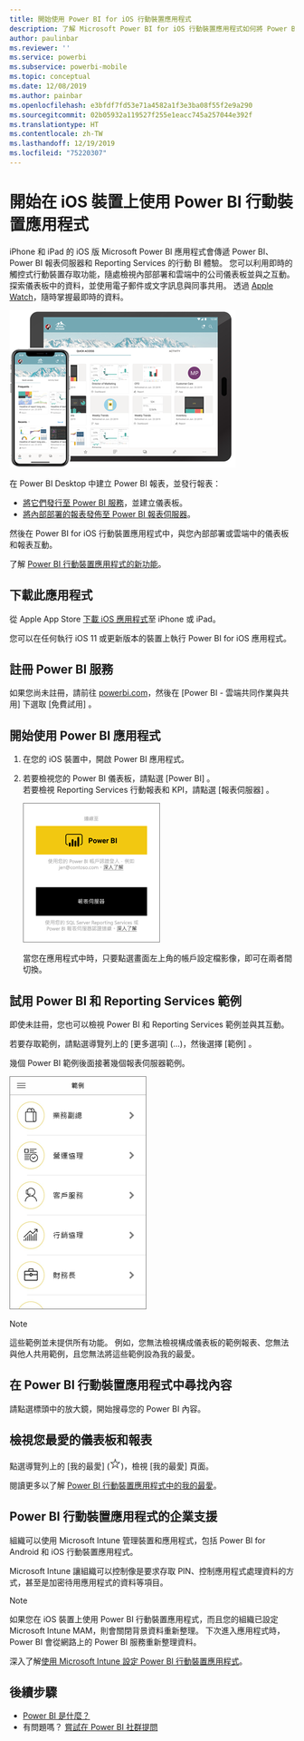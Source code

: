 ```yaml
---
title: 開始使用 Power BI for iOS 行動裝置應用程式
description: 了解 Microsoft Power BI for iOS 行動裝置應用程式如何將 Power BI 帶入您的口袋，讓您可以行動存取內部部署和雲端的商務資訊。
author: paulinbar
ms.reviewer: ''
ms.service: powerbi
ms.subservice: powerbi-mobile
ms.topic: conceptual
ms.date: 12/08/2019
ms.author: painbar
ms.openlocfilehash: e3bfdf7fd53e71a4582a1f3e3ba08f55f2e9a290
ms.sourcegitcommit: 02b05932a119527f255e1eacc745a257044e392f
ms.translationtype: HT
ms.contentlocale: zh-TW
ms.lasthandoff: 12/19/2019
ms.locfileid: "75220307"
---
```

# <a name="get-started-with-the-power-bi-mobile-app-on-ios-devices"></a>開始在 iOS 裝置上使用 Power BI 行動裝置應用程式
iPhone 和 iPad 的 iOS 版 Microsoft Power BI 應用程式會傳遞 Power BI、Power BI 報表伺服器和 Reporting Services 的行動 BI 體驗。 您可以利用即時的觸控式行動裝置存取功能，隨處檢視內部部署和雲端中的公司儀表板並與之互動。 探索儀表板中的資料，並使用電子郵件或文字訊息與同事共用。 透過 [Apple Watch](mobile-apple-watch.md)，隨時掌握最即時的資料。  

![iPhone 或 iPad 上的 Power BI 行動裝置應用程式](./media/mobile-iphone-app-get-started/pbi_ipad_iphonedevices.png)

在 Power BI Desktop 中建立 Power BI 報表，並發行報表：

* [將它們發行至 Power BI 服務](../../service-get-started.md)，並建立儀表板。
* [將內部部署的報表發佈至 Power BI 報表伺服器](../../report-server/quickstart-create-powerbi-report.md)。

然後在 Power BI for iOS 行動裝置應用程式中，與您內部部署或雲端中的儀表板和報表互動。

了解 [Power BI 行動裝置應用程式的新功能](mobile-whats-new-in-the-mobile-apps.md)。

## <a name="download-the-app"></a>下載此應用程式
從 Apple App Store [下載 iOS 應用程式](https://go.microsoft.com/fwlink/?LinkId=522062 "下載 iOS 應用程式")至 iPhone 或 iPad。

您可以在任何執行 iOS 11 或更新版本的裝置上執行 Power BI for iOS 應用程式。 

## <a name="sign-up-for-the-power-bi-service"></a>註冊 Power BI 服務
如果您尚未註冊，請前往 [powerbi.com](https://powerbi.microsoft.com/get-started/)，然後在 [Power BI - 雲端共同作業與共用]  下選取 [免費試用]  。


## <a name="get-started-with-the-power-bi-app"></a>開始使用 Power BI 應用程式
1. 在您的 iOS 裝置中，開啟 Power BI 應用程式。
2. 若要檢視您的 Power BI 儀表板，請點選 [Power BI]  。  
   若要檢視 Reporting Services 行動報表和 KPI，請點選 [報表伺服器]  。
   
   ![登入 Power BI 行動裝置應用程式](./media/mobile-iphone-app-get-started/power-bi-connect-to-login.png)
   
   當您在應用程式中時，只要點選畫面左上角的帳戶設定檔影像，即可在兩者間切換。 

## <a name="try-the-power-bi-and-reporting-services-samples"></a>試用 Power BI 和 Reporting Services 範例
即使未註冊，您也可以檢視 Power BI 和 Reporting Services 範例並與其互動。

若要存取範例，請點選導覽列上的 [更多選項]  (...)，然後選擇 [範例]  。

幾個 Power BI 範例後面接著幾個報表伺服器範例。

   ![Power BI 行動範例](./media/mobile-iphone-app-get-started/power-bi-iphone-powerbi-samples.png)
   
   > [!NOTE]
   > 這些範例並未提供所有功能。 例如，您無法檢視構成儀表板的範例報表、您無法與他人共用範例，且您無法將這些範例設為我的最愛。 
   > 
   >

## <a name="find-your-content-in-the-power-bi-mobile-apps"></a>在 Power BI 行動裝置應用程式中尋找內容

請點選標頭中的放大鏡，開始搜尋您的 Power BI 內容。

## <a name="view-your-favorite-dashboards-and-reports"></a>檢視您最愛的儀表板和報表
點選導覽列上的 [我的最愛]  (![](./media/mobile-iphone-app-get-started/power-bi-mobile-apps-home-favorites-icon.png))，檢視 [我的最愛] 頁面。 

閱讀更多以了解 [Power BI 行動裝置應用程式中的我的最愛](mobile-apps-favorites.md)。

## <a name="enterprise-support-for-the-power-bi-mobile-apps"></a>Power BI 行動裝置應用程式的企業支援
組織可以使用 Microsoft Intune 管理裝置和應用程式，包括 Power BI for Android 和 iOS 行動裝置應用程式。

Microsoft Intune 讓組織可以控制像是要求存取 PIN、控制應用程式處理資料的方式，甚至是加密待用應用程式的資料等項目。

> [!NOTE]
> 如果您在 iOS 裝置上使用 Power BI 行動裝置應用程式，而且您的組織已設定 Microsoft Intune MAM，則會關閉背景資料重新整理。 下次進入應用程式時，Power BI 會從網路上的 Power BI 服務重新整理資料。
> 

深入了解[使用 Microsoft Intune 設定 Power BI 行動裝置應用程式](../../service-admin-mobile-intune.md)。 

## <a name="next-steps"></a>後續步驟

* [Power BI 是什麼？](../../fundamentals/power-bi-overview.md)
* 有問題嗎？ [嘗試在 Power BI 社群提問](https://community.powerbi.com/)


